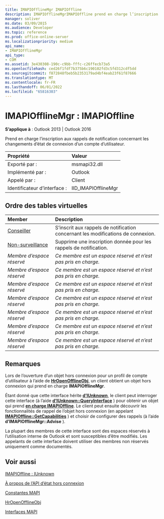 ```yaml
---
title: IMAPIOfflineMgr IMAPIOffline
description: IMAPIOfflineMgrIMAPIOffline prend en charge l’inscription aux rappels de notification concernant les changements d’état de connexion d’un compte d’utilisateur.
manager: soliver
ms.date: 03/09/2015
ms.audience: Developer
ms.topic: reference
ms.prod: office-online-server
ms.localizationpriority: medium
api_name:
- IMAPIOfflineMgr
api_type:
- COM
ms.assetid: 3e430308-190c-c9bb-fffc-c26ffecb73a5
ms.openlocfilehash: ced26f1fdf7b375b6c190102fd3c5fd312cdf5dd
ms.sourcegitcommit: f872848fbeb5b2353179ad4bf4eab23f61f87666
ms.translationtype: MT
ms.contentlocale: fr-FR
ms.lasthandoff: 06/01/2022
ms.locfileid: "65816303"
---
```

# <a name="imapiofflinemgr--imapioffline"></a>IMAPIOfflineMgr : IMAPIOffline

  
  
**S’applique à** : Outlook 2013 | Outlook 2016 
  
Prend en charge l’inscription aux rappels de notification concernant les changements d’état de connexion d’un compte d’utilisateur.
  
|Propriété|Valeur|
|:-----|:-----|
|Exporté par :  <br/> |msmapi32.dll  <br/> |
|Implémenté par :  <br/> |Outlook  <br/> |
|Appelé par :  <br/> |Client  <br/> |
|Identificateur d’interface :  <br/> |IID_IMAPIOfflineMgr  <br/> |
   
## <a name="vtable-order"></a>Ordre des tables virtuelles

|Member|Description|
|:-----|:-----|
|[Conseiller](imapiofflinemgr-advise.md) <br/> |S’inscrit aux rappels de notification concernant les modifications de connexion. |
|[Non-surveillance](imapiofflinemgr-unadvise.md) <br/> |Supprime une inscription donnée pour les rappels de notification. |
| *Membre d’espace réservé*  <br/> | *Ce membre est un espace réservé et n’est pas pris en charge.*  <br/> |
| *Membre d’espace réservé*  <br/> | *Ce membre est un espace réservé et n’est pas pris en charge.*  <br/> |
| *Membre d’espace réservé*  <br/> | *Ce membre est un espace réservé et n’est pas pris en charge.*  <br/> |
| *Membre d’espace réservé*  <br/> | *Ce membre est un espace réservé et n’est pas pris en charge.*  <br/> |
| *Membre d’espace réservé*  <br/> | *Ce membre est un espace réservé et n’est pas pris en charge.*  <br/> |
| *Membre d’espace réservé*  <br/> | *Ce membre est un espace réservé et n’est pas pris en charge.*  <br/> |
| *Membre d’espace réservé*  <br/> | *Ce membre est un espace réservé et n’est pas pris en charge.*  <br/> |
   
## <a name="remarks"></a>Remarques

Lors de l’ouverture d’un objet hors connexion pour un profil de compte d’utilisateur à l’aide de **[HrOpenOfflineObj](hropenofflineobj.md)**, un client obtient un objet hors connexion qui prend en charge **IMAPIOfflineMgr**. 
  
Étant donné que cette interface hérite **[d’IUnknown](https://msdn.microsoft.com/library/ms680509%28v=VS.85%29.aspx)**, le client peut interroger cette interface (à l’aide **[d’IUnknown::QueryInterface](https://msdn.microsoft.com/library/ms682521%28v=VS.85%29.aspx)** ) pour obtenir un objet qui prend **[en charge IMAPIOffline](imapiofflineiunknown.md)**. Le client peut ensuite découvrir les fonctionnalités de rappel de l’objet hors connexion (en appelant **[IMAPIOffline::GetCapabilities](imapioffline-getcapabilities.md)** ) et choisir de configurer des rappels (à l’aide **d’IMAPIOfflineMgr::Advise** ). 
  
La plupart des membres de cette interface sont des espaces réservés à l’utilisation interne de Outlook et sont susceptibles d’être modifiés. Les appelants de cette interface doivent utiliser des membres non réservés uniquement comme documentés.
  
## <a name="see-also"></a>Voir aussi



[IMAPIOffline : IUnknown](imapiofflineiunknown.md)


[À propos de l’API d’état hors connexion](about-the-offline-state-api.md)
  
[Constantes MAPI](mapi-constants.md)
  
[HrOpenOfflineObj](hropenofflineobj.md)
  
[Interfaces MAPI](mapi-interfaces.md)

